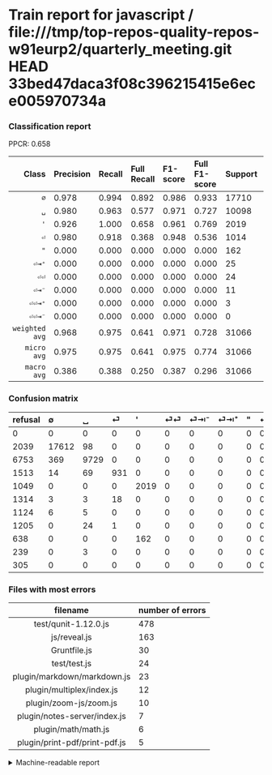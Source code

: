 # Train report for javascript / file:///tmp/top-repos-quality-repos-w91eurp2/quarterly_meeting.git HEAD 33bed47daca3f08c396215415e6ece005970734a

### Classification report

PPCR: 0.658

| Class | Precision | Recall | Full Recall | F1-score | Full F1-score | Support | Full Support | PPCR |
|------:|:----------|:-------|:------------|:---------|:---------|:--------|:-------------|:-----|
| `∅` | 0.978| 0.994| 0.892| 0.986| 0.933| 17710| 19749| 0.897 |
| `␣` | 0.980| 0.963| 0.577| 0.971| 0.727| 10098| 16851| 0.599 |
| `'` | 0.926| 1.000| 0.658| 0.961| 0.769| 2019| 3068| 0.658 |
| `⏎` | 0.980| 0.918| 0.368| 0.948| 0.536| 1014| 2527| 0.401 |
| `"` | 0.000| 0.000| 0.000| 0.000| 0.000| 162| 800| 0.203 |
| `⏎⇥⁺` | 0.000| 0.000| 0.000| 0.000| 0.000| 25| 1230| 0.020 |
| `⏎⏎` | 0.000| 0.000| 0.000| 0.000| 0.000| 24| 1338| 0.018 |
| `⏎⇥⁻` | 0.000| 0.000| 0.000| 0.000| 0.000| 11| 1135| 0.010 |
| `⏎⏎⇥⁺` | 0.000| 0.000| 0.000| 0.000| 0.000| 3| 242| 0.012 |
| `⏎⏎⇥⁻` | 0.000| 0.000| 0.000| 0.000| 0.000| 0| 305| 0.000 |
| `weighted avg` | 0.968| 0.975| 0.641| 0.971| 0.728| 31066| 47245| 0.658 |
| `micro avg` | 0.975| 0.975| 0.641| 0.975| 0.774| 31066| 47245| 0.658 |
| `macro avg` | 0.386| 0.388| 0.250| 0.387| 0.296| 31066| 47245| 0.658 |

### Confusion matrix

|refusal|  ∅| ␣| ⏎| '| ⏎⏎| ⏎⇥⁻| ⏎⇥⁺| "| ⏎⏎⇥⁺| ⏎⏎⇥⁻| 
|:---|:---|:---|:---|:---|:---|:---|:---|:---|:---|:---|
|0 |0 |0 |0 |0 |0 |0 |0 |0 |0 |0 |
|2039 |17612 |98 |0 |0 |0 |0 |0 |0 |0 |0 |
|6753 |369 |9729 |0 |0 |0 |0 |0 |0 |0 |0 |
|1513 |14 |69 |931 |0 |0 |0 |0 |0 |0 |0 |
|1049 |0 |0 |0 |2019 |0 |0 |0 |0 |0 |0 |
|1314 |3 |3 |18 |0 |0 |0 |0 |0 |0 |0 |
|1124 |6 |5 |0 |0 |0 |0 |0 |0 |0 |0 |
|1205 |0 |24 |1 |0 |0 |0 |0 |0 |0 |0 |
|638 |0 |0 |0 |162 |0 |0 |0 |0 |0 |0 |
|239 |0 |3 |0 |0 |0 |0 |0 |0 |0 |0 |
|305 |0 |0 |0 |0 |0 |0 |0 |0 |0 |0 |

### Files with most errors

| filename | number of errors|
|:----:|:-----|
| test/qunit-1.12.0.js | 478 |
| js/reveal.js | 163 |
| Gruntfile.js | 30 |
| test/test.js | 24 |
| plugin/markdown/markdown.js | 23 |
| plugin/multiplex/index.js | 12 |
| plugin/zoom-js/zoom.js | 10 |
| plugin/notes-server/index.js | 7 |
| plugin/math/math.js | 6 |
| plugin/print-pdf/print-pdf.js | 5 |

<details>
    <summary>Machine-readable report</summary>
```json
{
  "cl_report": {"\"": {"f1-score": 0.0, "precision": 0.0, "recall": 0.0, "support": 162}, "\u0027": {"f1-score": 0.9614285714285714, "precision": 0.9257221458046767, "recall": 1.0, "support": 2019}, "macro avg": {"f1-score": 0.38672649723443203, "precision": 0.38636088580538774, "recall": 0.38760704702864845, "support": 31066}, "micro avg": {"f1-score": 0.975053112727741, "precision": 0.975053112727741, "recall": 0.975053112727741, "support": 31066}, "weighted avg": {"f1-score": 0.9714671587611909, "precision": 0.9682533128939721, "recall": 0.975053112727741, "support": 31066}, "\u2205": {"f1-score": 0.986279890239122, "precision": 0.9782270606531882, "recall": 0.9944664031620554, "support": 17710}, "\u23ce": {"f1-score": 0.9480651731160896, "precision": 0.98, "recall": 0.9181459566074951, "support": 1014}, "\u23ce\u21e5\u207a": {"f1-score": 0.0, "precision": 0.0, "recall": 0.0, "support": 25}, "\u23ce\u21e5\u207b": {"f1-score": 0.0, "precision": 0.0, "recall": 0.0, "support": 11}, "\u23ce\u23ce": {"f1-score": 0.0, "precision": 0.0, "recall": 0.0, "support": 24}, "\u23ce\u23ce\u21e5\u207a": {"f1-score": 0.0, "precision": 0.0, "recall": 0.0, "support": 3}, "\u23ce\u23ce\u21e5\u207b": {"f1-score": 0.0, "precision": 0.0, "recall": 0.0, "support": 0}, "\u2423": {"f1-score": 0.9714913375605374, "precision": 0.9796596515960125, "recall": 0.9634581105169341, "support": 10098}},
  "cl_report_full": {"\"": {"f1-score": 0.0, "precision": 0.0, "recall": 0.0, "support": 800}, "\u0027": {"f1-score": 0.7692893884549438, "precision": 0.9257221458046767, "recall": 0.6580834419817471, "support": 3068}, "macro avg": {"f1-score": 0.29643532060826094, "precision": 0.38636088580538774, "recall": 0.24956509437571306, "support": 47245}, "micro avg": {"f1-score": 0.7736077945627051, "precision": 0.975053112727741, "recall": 0.6411472113451159, "support": 47245}, "weighted avg": {"f1-score": 0.7277445845708912, "precision": 0.8708609705410724, "recall": 0.6411472113451159, "support": 47245}, "\u2205": {"f1-score": 0.9330119460705111, "precision": 0.9782270606531882, "recall": 0.8917919894678211, "support": 19749}, "\u23ce": {"f1-score": 0.53551912568306, "precision": 0.98, "recall": 0.3684210526315789, "support": 2527}, "\u23ce\u21e5\u207a": {"f1-score": 0.0, "precision": 0.0, "recall": 0.0, "support": 1230}, "\u23ce\u21e5\u207b": {"f1-score": 0.0, "precision": 0.0, "recall": 0.0, "support": 1135}, "\u23ce\u23ce": {"f1-score": 0.0, "precision": 0.0, "recall": 0.0, "support": 1338}, "\u23ce\u23ce\u21e5\u207a": {"f1-score": 0.0, "precision": 0.0, "recall": 0.0, "support": 242}, "\u23ce\u23ce\u21e5\u207b": {"f1-score": 0.0, "precision": 0.0, "recall": 0.0, "support": 305}, "\u2423": {"f1-score": 0.7265327458740947, "precision": 0.9796596515960125, "recall": 0.5773544596759836, "support": 16851}},
  "ppcr": 0.6575510636046142
}
```
</details>
